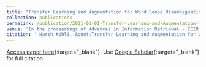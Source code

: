 ```yaml
---
title: "Transfer Learning and Augmentation for Word Sense Disambiguation"
collection: publications
permalink: /publication/2021-01-01-Transfer-Learning-and-Augmentation-for-Word-Sense-Disambiguation
venue: 'In the proceedings of Advances in Information Retrieval - ECIR 2021'
citation: ' Harsh Kohli, &quot;Transfer Learning and Augmentation for Word Sense Disambiguation.&quot; In the proceedings of Advances in Information Retrieval - ECIR 2021, 2021.'
---
```

[Access paper here](https://link.springer.com/chapter/10.1007/978-3-030-72240-1_29){:target="_blank"}. Use [Google Scholar](https://scholar.google.com/citations?view_op=view_citation&hl=en&user=PmkygQYAAAAJ&citation_for_view=PmkygQYAAAAJ:u-x6o8ySG0sC){:target="_blank"} for full citation
